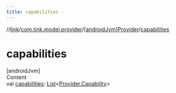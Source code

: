 ```yaml
---
title: capabilities -
---
```

//[link](../../index.md)/[com.tink.model.provider](../index.md)/[[androidJvm]Provider](index.md)/[capabilities](capabilities.md)



# capabilities  
[androidJvm]  
Content  
val [capabilities](capabilities.md): [List](https://kotlinlang.org/api/latest/jvm/stdlib/kotlin.collections/-list/index.html)<[Provider.Capability](-capability/index.md)>  



